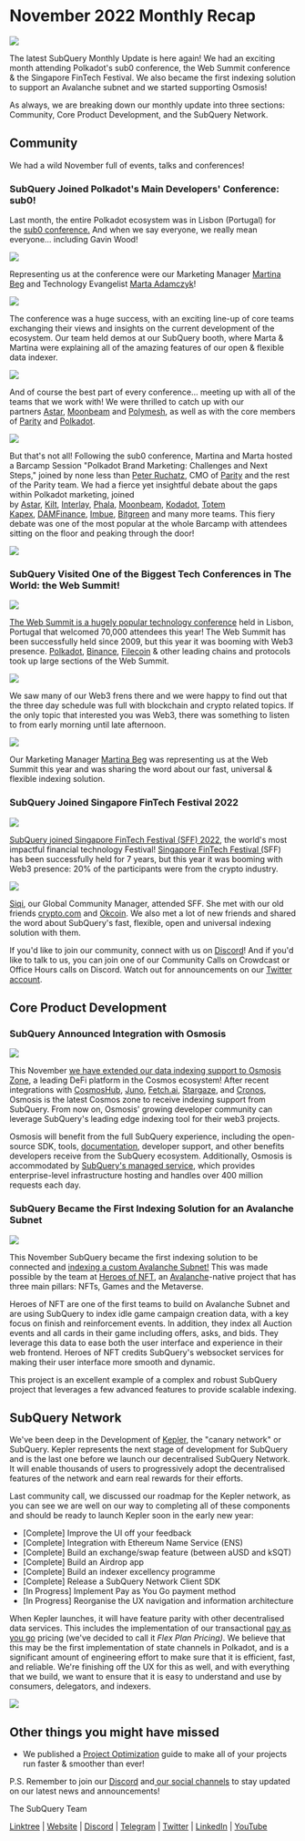 # November 2022 Monthly Recap

![](https://miro.medium.com/max/1400/0*do4nwjPYqHGfbsGL)

The latest SubQuery Monthly Update is here again! We had an exciting month attending Polkadot's sub0 conference, the Web Summit conference & the Singapore FinTech Festival. We also became the first indexing solution to support an Avalanche subnet and we started supporting Osmosis!

As always, we are breaking down our monthly update into three sections: Community, Core Product Development, and the SubQuery Network.

## Community

We had a wild November full of events, talks and conferences!

### SubQuery Joined Polkadot's Main Developers' Conference: sub0!

Last month, the entire Polkadot ecosystem was in Lisbon (Portugal) for the [sub0 conference.](https://sub0.polkadot.network/side-events/) And when we say everyone, we really mean everyone... including Gavin Wood!

![](https://miro.medium.com/max/1400/0*fZ79njYWdp-pQYgg)

Representing us at the conference were our Marketing Manager [Martina Beg](https://twitter.com/MartinaBeg) and Technology Evangelist [Marta Adamczyk](https://twitter.com/madamczyk0)!

![](https://miro.medium.com/max/1400/0*QbUvLVZzfEPLRAcj)

The conference was a huge success, with an exciting line-up of core teams exchanging their views and insights on the current development of the ecosystem. Our team held demos at our SubQuery booth, where Marta & Martina were explaining all of the amazing features of our open & flexible data indexer.

![](https://miro.medium.com/max/1400/0*hw4mjIHUkaARQPR2)

And of course the best part of every conference... meeting up with all of the teams that we work with! We were thrilled to catch up with our partners [Astar](https://astar.network/), [Moonbeam](https://moonbeam.network/) and [Polymesh](https://polymesh.network/), as well as with the core members of [Parity](https://www.parity.io/technologies/polkadot/) and [Polkadot](https://polkadot.network/).

![](https://miro.medium.com/max/1400/0*cb1sspAJj9U_Phda)

But that's not all! Following the sub0 conference, Martina and Marta hosted a Barcamp Session "Polkadot Brand Marketing: Challenges and Next Steps," joined by none less than [Peter Ruchatz](https://www.linkedin.com/in/peterruchatz/), CMO of [Parity](https://www.parity.io/) and the rest of the Parity team. We had a fierce yet insightful debate about the gaps within Polkadot marketing, joined by [Astar](http://astar.network/), [Kilt](https://www.kilt.io/), [Interlay](https://www.interlay.io/), [Phala](https://www.phala.network/en/), [Moonbeam](https://moonbeam.network/), [Kodadot](https://kodadot.xyz/), [Totem Kapex](https://totemaccounting.com/), [DAMFinance](https://dam.finance/), [Imbue](https://www.imbue.network/), [Bitgreen](https://bitgreen.org/) and many more teams. This fiery debate was one of the most popular at the whole Barcamp with attendees sitting on the floor and peaking through the door!

![](https://miro.medium.com/max/1400/0*QDgsfeZL69ve0X_K)

### SubQuery Visited One of the Biggest Tech Conferences in The World: the Web Summit!

![](https://miro.medium.com/max/1400/0*Td6B18QN03DrQkG4)

[The Web Summit is a hugely popular technology conference](../blogs/20221114-web-summit.md) held in Lisbon, Portugal that welcomed 70,000 attendees this year! The Web Summit has been successfully held since 2009, but this year it was booming with Web3 presence. [Polkadot](https://polkadot.network/), [Binance](https://www.binance.com/en), [Filecoin](https://filecoin.io/) & other leading chains and protocols took up large sections of the Web Summit.

![](https://miro.medium.com/max/1400/0*ikmQ_dMWQLd_fgNh)

We saw many of our Web3 frens there and we were happy to find out that the three day schedule was full with blockchain and crypto related topics. If the only topic that interested you was Web3, there was something to listen to from early morning until late afternoon.

![](https://miro.medium.com/max/1400/0*5iz19Jcnea7JSRm_)

Our Marketing Manager [Martina Beg](https://twitter.com/MartinaBeg) was representing us at the Web Summit this year and was sharing the word about our fast, universal & flexible indexing solution.

### SubQuery Joined Singapore FinTech Festival 2022

![](https://miro.medium.com/max/1400/0*QJVXDDxS9-ESbDTG)

[SubQuery joined Singapore FinTech Festival (SFF) 2022](../blogs/20221117-singapore-fintech.md), the world's most impactful financial technology Festival! [Singapore FinTech Festival (](https://www.fintechfestival.sg/)SFF) has been successfully held for 7 years, but this year it was booming with Web3 presence: 20% of the participants were from the crypto industry.

![](https://miro.medium.com/max/1400/0*ZV0hbHq4EEOMRyKQ)

[Siqi](https://twitter.com/SIQI_JIA7), our Global Community Manager, attended SFF. She met with our old friends [crypto.com](https://crypto.com/) and [Okcoin](https://www.okcoin.com/). We also met a lot of new friends and shared the word about SubQuery's fast, flexible, open and universal indexing solution with them.

If you'd like to join our community, connect with us on [Discord](https://discord.com/invite/subquery)! And if you'd like to talk to us, you can join one of our Community Calls on Crowdcast or Office Hours calls on Discord. Watch out for announcements on our [Twitter account](https://twitter.com/SubQueryNetwork).

## Core Product Development

### SubQuery Announced Integration with Osmosis

![](https://miro.medium.com/max/1400/0*S09BaA5PUzIytYek)

This November [we have extended our data indexing support to Osmosis Zone](../blogs/20221108-cosmos-osmosis.md), a leading DeFi platform in the Cosmos ecosystem! After recent integrations with [CosmosHub](../blogs/20220909-cosmoshub.md), [Juno](../blogs/20220609-juno-cosmos.md), [Fetch.ai](../blogs/20220719-fetch.md), [Stargaze](../blogs/20220726-stargaze.md), and [Cronos](../blogs/20221005-cosmos-cronos.md), Osmosis is the latest Cosmos zone to receive indexing support from SubQuery. From now on, Osmosis' growing developer community can leverage SubQuery's leading edge indexing tool for their web3 projects.

Osmosis will benefit from the full SubQuery experience, including the open-source SDK, tools, [documentation](https://academy.subquery.network/quickstart/quickstart_chains/cosmos.html), developer support, and other benefits developers receive from the SubQuery ecosystem. Additionally, Osmosis is accommodated by [SubQuery's managed service](https://managedservice.subquery.networks), which provides enterprise-level infrastructure hosting and handles over 400 million requests each day.

### SubQuery Became the First Indexing Solution for an Avalanche Subnet

![](https://miro.medium.com/max/1400/0*v2sbFrckGZ_x1QuM)

This November SubQuery became the first indexing solution to be connected and [indexing a custom Avalanche Subnet!](../blogs/20221107-avalanche-subnet.md) This was made possible by the team at [Heroes of NFT](https://heroesofnft.com/), an [Avalanche](https://www.avax.network/)-native project that has three main pillars: NFTs, Games and the Metaverse.

Heroes of NFT are one of the first teams to build on Avalanche Subnet and are using SubQuery to index idle game campaign creation data, with a key focus on finish and reinforcement events. In addition, they index all Auction events and all cards in their game including offers, asks, and bids. They leverage this data to ease both the user interface and experience in their web frontend. Heroes of NFT credits SubQuery's websocket services for making their user interface more smooth and dynamic.

This project is an excellent example of a complex and robust SubQuery project that leverages a few advanced features to provide scalable indexing.

## SubQuery Network

We've been deep in the Development of [Kepler](https://subquery.medium.com/subquery-announces-details-of-kepler-network-and-ksqt-bb2071641d35), the "canary network" or SubQuery. Kepler represents the next stage of development for SubQuery and is the last one before we launch our decentralised SubQuery Network. It will enable thousands of users to progressively adopt the decentralised features of the network and earn real rewards for their efforts.

Last community call, we discussed our roadmap for the Kepler network, as you can see we are well on our way to completing all of these components and should be ready to launch Kepler soon in the early new year:

- [Complete] Improve the UI off your feedback
- [Complete] Integration with Ethereum Name Service (ENS)
- [Complete] Build an exchange/swap feature (between aUSD and kSQT)
- [Complete] Build an Airdrop app
- [Complete] Build an indexer excellency programme
- [Complete] Release a SubQuery Network Client SDK
- [In Progress] Implement Pay as You Go payment method
- [In Progress] Reorganise the UX navigation and information architecture

When Kepler launches, it will have feature parity with other decentralised data services. This includes the implementation of our transactional [pay as you go](https://academy.subquery.network/subquery_network/payment-methods.html#pay-as-you-go-payg) pricing (we've decided to call it *Flex Plan Pricing)*. We believe that this may be the first implementation of state channels in Polkadot, and is a significant amount of engineering effort to make sure that it is efficient, fast, and reliable. We're finishing off the UX for this as well, and with everything that we build, we want to ensure that it is easy to understand and use by consumers, delegators, and indexers.

![](https://miro.medium.com/max/1400/0*QEucNup1d2zzDT02)

## Other things you might have missed

- We published a [Project Optimization](https://academy.subquery.network/build/optimisation.html#e) guide to make all of your projects run faster & smoother than ever!

P.S. Remember to join our [Discord](https://discord.com/invite/subquery) and[ our social channels](https://linktr.ee/subquerynetwork) to stay updated on our latest news and announcements!

The SubQuery Team

[Linktree](https://linktr.ee/subquerynetwork) | [Website](https://subquery.network/) | [Discord](https://discord.com/invite/78zg8aBSMG) | [Telegram](https://t.me/subquerynetwork) | [Twitter](https://twitter.com/subquerynetwork) | [LinkedIn](https://www.linkedin.com/company/subquery) | [YouTube](https://www.youtube.com/channel/UCi1a6NUUjegcLHDFLr7CqLw)
